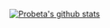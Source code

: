 [![Probeta's github stats](https://github-readme-stats.vercel.app/api?username=ProBeta1)](https://github.com/anuraghazra/github-readme-stats)

<!--
**ProBeta1/ProBeta1** is a ✨ _special_ ✨ repository because its `README.md` (this file) appears on your GitHub profile.

Here are some ideas to get you started:

- 🔭 I’m currently working on ...
- 👯 I’m looking to collaborate on ...
- 🤔 I’m looking for help with ...
- 💬 Ask me about ...
- 📫 How to reach me: ...
- 😄 Pronouns: ...
- ⚡ Fun fact: ...
-->
